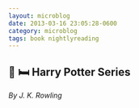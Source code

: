```yaml
---
layout: microblog
date: 2013-03-16 23:05:28-0600
category: microblog
tags: book nightlyreading
---
```

## 📖 🛏 Harry Potter Series
*By J. K. Rowling*
